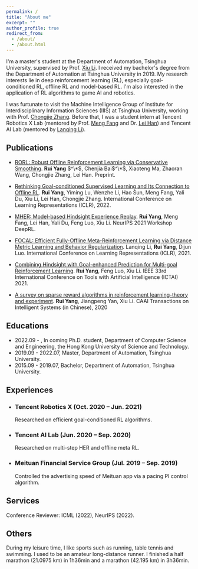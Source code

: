 ```yaml
---
permalink: /
title: "About me"
excerpt: ""
author_profile: true
redirect_from: 
  - /about/
  - /about.html
---
```


I'm a master's student at the Department of Automation, Tsinghua University, supervised by Prof. [Xiu Li](https://scholar.google.com/citations?user=Xrh1OIUAAAAJ). I received my bachelor's degree from the Department of Automation at Tsinghua University in 2019. My research interests lie in deep reinforcement learning (RL), especially goal-conditioned RL, offline RL and model-based RL. I'm also interested in the application of RL algorithms to game AI and robotics.

I was furtunate to visit the Machine Intelligence Group of Institute for Interdisciplinary Information Sciences (IIIS) at Tsinghua University, working with Prof. [Chongjie Zhang](https://people.iiis.tsinghua.edu.cn/~zhang/). Before that, I was a student intern at Tencent Robotics X Lab (mentored by Prof. [Meng Fang](https://mengf1.github.io) and Dr. [Lei Han](http://www.leihan.org)) and Tencent AI Lab (mentored by [Lanqing Li](https://lanqingli1993.github.io)). 


Publications
------
- [RORL: Robust Offline Reinforcement Learning via Conservative Smoothing](). **Rui Yang** $^\*$, Chenjia Bai$^\*$, Xiaoteng Ma, Zhaoran Wang, Chongjie Zhang, Lei Han. Preprint.

- [Rethinking Goal-conditioned Supervised Learning and Its Connection to Offline RL](https://openreview.net/forum?id=KJztlfGPdwW). **Rui Yang**, Yiming Lu, Wenzhe Li, Hao Sun, Meng Fang, Yali Du, Xiu Li, Lei Han, Chongjie Zhang. International Conference on Learning Representations (ICLR), 2022.

- [MHER: Model-based Hindsight Experience Replay](https://openreview.net/forum?id=3zsx-jhn2LM). **Rui Yang**, Meng Fang, Lei Han, Yali Du, Feng Luo, Xiu Li.  NeurIPS 2021 Workshop DeepRL.

- [FOCAL: Efficient Fully-Offline Meta-Reinforcement Learning via Distance Metric Learning and Behavior Regularization](https://openreview.net/forum?id=8cpHIfgY4Dj). Lanqing Li, **Rui Yang**, Dijun Luo. International Conference on Learning Representations (ICLR), 2021.

- [Combining Hindsight with Goal-enhanced Prediction for Multi-goal Reinforcement Learning](https://ieeexplore.ieee.org/abstract/document/9643318/). **Rui Yang**, Feng Luo, Xiu Li. IEEE 33rd International Conference on Tools with Artificial Intelligence (ICTAI) 2021.

- [A survey on sparse reward algorithms in reinforcement learning-theory and experiment](http://html.rhhz.net/tis/html/202003031.htm). **Rui Yang**, Jiangpeng Yan, Xiu Li. CAAI Transactions on Intelligent Systems (in Chinese), 2020


Educations
------
- 2022.09 - , In coming Ph.D. student, Department of Computer Science and Engineering, the Hong Kong University of Science and Technology.
- 2019.09 - 2022.07, Master, Department of Automation, Tsinghua University.
- 2015.09 - 2019.07, Bachelor, Department of Automation, Tsinghua University.

Experiences
------
- ### Tencent Robotics X (Oct. 2020 – Jun. 2021)
   Researched on efficient goal-conditioned RL algorithms.
- ### Tencent AI Lab (Jun. 2020 – Sep. 2020)
   Researched on multi-step HER and offline meta RL.
- ### Meituan Financial Service Group (Jul. 2019 – Sep. 2019)
  Controlled the advertising speed of Meituan app via a pacing PI control algorithm.

Services
------
Conference Reviewer: ICML (2022), NeurIPS (2022).


<!-- Awards
------ -->



Others
------
During my leisure time, I like sports such as running, table tennis and swimming. I used to be an amateur long-distance runner. I finished a half marathon (21.0975 km) in 1h36min and a marathon (42.195 km) in 3h36min.
